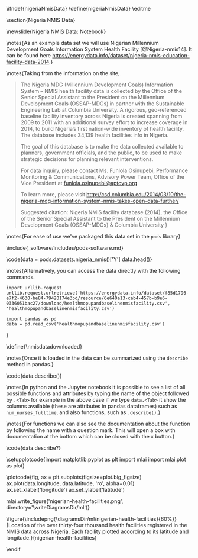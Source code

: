 \ifndef{nigeriaNmisData}
\define{nigeriaNmisData}
\editme

\section{Nigeria NMIS Data}

\newslide{Nigeria NMIS Data: Notebook}

\notes{As an example data set we will use Nigerian Millennium Development Goals Information System Health Facility [@Nigeria-nmis14]. It can be found here <https://energydata.info/dataset/nigeria-nmis-education-facility-data-2014>.}

\notes{Taking from the information on the site, 

>The Nigeria MDG (Millennium Development Goals) Information System – NMIS health facility data is collected by the Office of the Senior Special Assistant to the President on the Millennium Development Goals (OSSAP-MDGs) in partner with the Sustainable Engineering Lab at Columbia University. A rigorous, geo-referenced baseline facility inventory across Nigeria is created spanning from 2009 to 2011 with an additional survey effort to increase coverage in 2014, to build Nigeria’s first nation-wide inventory of health facility. The database includes 34,139 health facilities info in Nigeria.
>
>The goal of this database is to make the data collected available to planners, government officials, and the public, to be used to make strategic decisions for planning relevant interventions.
>
>For data inquiry, please contact Ms. Funlola Osinupebi, Performance Monitoring & Communications, Advisory Power Team, Office of the Vice President at funlola.osinupebi@aptovp.org
>
>To learn more, please visit <http://csd.columbia.edu/2014/03/10/the-nigeria-mdg-information-system-nmis-takes-open-data-further/>
>
>Suggested citation: Nigeria NMIS facility database (2014), the Office of the Senior Special Assistant to the President on the Millennium Development Goals (OSSAP-MDGs) & Columbia University
}

\notes{For ease of use we've packaged this data set in the `pods` library}

\include{_software/includes/pods-software.md}

\code{data = pods.datasets.nigeria_nmis()['Y']
data.head()}

\notes{Alternatively, you can access the data directly with the following commands.

```{.python}
import urllib.request
urllib.request.urlretrieve('https://energydata.info/dataset/f85d1796-e7f2-4630-be84-79420174e3bd/resource/6e640a13-cab4-457b-b9e6-0336051bac27/download/healthmopupandbaselinenmisfacility.csv', 'healthmopupandbaselinenmisfacility.csv')

import pandas as pd
data = pd.read_csv('healthmopupandbaselinenmisfacility.csv')
```
}

\define{\nmisdatadownloaded}

\notes{Once it is loaded in the data can be summarized using the `describe` method in pandas.}

\code{data.describe()}

\notes{In python and the Jupyter notebook it is possible to see a list of all possible functions and attributes by typing the name of the object followed by `.<Tab>` for example in the above case if we type `data.<Tab>` it show the columns available (these are attributes in pandas dataframes) such as `num_nurses_fulltime`, and also functions, such as `.describe()`.}

\notes{For functions we can also see the documentation about the function by following the name with a question mark. This will open a box with documentation at the bottom which can be closed with the x button.}

\code{data.describe?}

\setupplotcode{import matplotlib.pyplot as plt
import mlai
import mlai.plot as plot}

\plotcode{fig, ax = plt.subplots(figsize=plot.big_figsize)
ax.plot(data.longitude, data.latitude, 'ro', alpha=0.01)
ax.set_xlabel('longitude')
ax.set_ylabel('latitude')

mlai.write_figure('nigerian-health-facilities.png', directory='\writeDiagramsDir/ml')}

\figure{\includepng{\diagramsDir/ml/nigerian-health-facilities}{60%}}{Location of the over thirty-four thousand health facilities registered in the NMIS data across Nigeria. Each facility plotted according to its latitude and longitude.}{nigerian-health-facilities}

\endif
